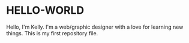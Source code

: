 # HELLO-WORLD

Hello, I'm Kelly. I'm a web/graphic designer with a love for learning new things. This is my first repository file. 
